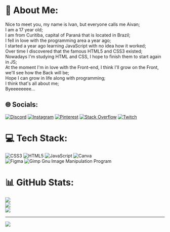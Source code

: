 # 💫 About Me:
Nice to meet you, my name is Ivan, but everyone calls me Aivan;<br>I am a 17 year old;<br>I am from Curitiba, capital of Paraná that is located in Brazil;<br>I fell in love with the programming area a year ago;<br>I started a year ago learning JavaScript with no idea how it worked;<br>Over time I discovered that the famous HTML5 and CSS3 existed;<br>Nowadays I'm studying HTML and CSS, I hope to finish them to start again in JS;<br>At the moment I'm in love with the Front-end, I think I'll grow on the Front, we'll see how the Back will be;<br>Hope I can grow in life along with programming;<br>I think that's all about me;<br>Byeeeeeeee…


## 🌐 Socials:
[![Discord](https://img.shields.io/badge/Discord-%237289DA.svg?logo=discord&logoColor=white)](htttps://discord.gg/Ivanrocha10) [![Instagram](https://img.shields.io/badge/Instagram-%23E4405F.svg?logo=Instagram&logoColor=white)](https://instagram.com/ivan.rocha10) [![Pinterest](https://img.shields.io/badge/Pinterest-%23E60023.svg?logo=Pinterest&logoColor=white)](https://pinterest.com/Ivanrocha12) [![Stack Overflow](https://img.shields.io/badge/-Stackoverflow-FE7A16?logo=stack-overflow&logoColor=white)](https://stackoverflow.com/users/Ivanrocha10) [![Twitch](https://img.shields.io/badge/Twitch-%239146FF.svg?logo=Twitch&logoColor=white)](https://twitch.tv/Ivanrocha10) 

# 💻 Tech Stack:
![CSS3](https://img.shields.io/badge/css3-%231572B6.svg?style=flat&logo=css3&logoColor=white) 
![HTML5](https://img.shields.io/badge/html5-%23E34F26.svg?style=flat&logo=html5&logoColor=white) 
![JavaScript](https://img.shields.io/badge/javascript-%23323330.svg?style=flat&logo=javascript&logoColor=%23F7DF1E) 
![Canva](https://img.shields.io/badge/Canva-%2300C4CC.svg?style=flat&logo=Canva&logoColor=white) 	
![Figma](https://img.shields.io/badge/figma-%23F24E1E.svg?style=flat&logo=figma&logoColor=white) 
![Gimp Gnu Image Manipulation Program](https://img.shields.io/badge/Gimp-657D8B?style=flat&logo=gimp&logoColor=FFFFFF) 

# 📊 GitHub Stats:
![](https://github-readme-stats.vercel.app/api?username=ivanrocha10&theme=radical&hide_border=false&include_all_commits=false&count_private=false)<br/>
![](https://github-readme-streak-stats.herokuapp.com/?user=ivanrocha10&theme=radical&hide_border=false)<br/>
![](https://github-readme-stats.vercel.app/api/top-langs/?username=ivanrocha10&theme=radical&hide_border=false&include_all_commits=false&count_private=false&layout=compact)

---
[![](https://visitcount.itsvg.in/api?id=Ivanrocha10&label=Profile%20Views&pretty=true)](https://visitcount.itsvg.in)
